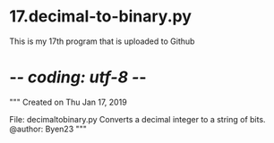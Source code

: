 # 17.decimal-to-binary.py
This is my 17th program that is uploaded to Github

# -*- coding: utf-8 -*-
"""
Created on Thu Jan 17, 2019

File: decimaltobinary.py
Converts a decimal integer to a string of bits.
@author: Byen23
"""
